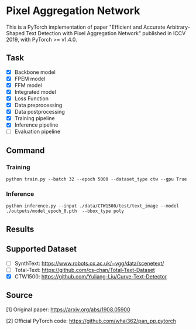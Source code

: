 # Pixel Aggregation Network

This is a PyTorch implementation of paper "Efficient and Accurate Arbitrary-Shaped Text Detection with Pixel Aggregation Network" published in ICCV 2019, with PyTorch >= v1.4.0.

## Task

- [x] Backbone model
- [x] FPEM model
- [x] FFM model
- [x] Integrated model
- [x] Loss Function
- [x] Data preprocessing
- [x] Data postprocessing
- [x] Training pipeline
- [x] Inference pipeline
- [ ] Evaluation pipeline

## Command

### Training

``
python train.py --batch 32 --epoch 5000 --dataset_type ctw --gpu True
``

### Inference

``
python inference.py --input ./data/CTW1500/test/text_image --model ./outputs/model_epoch_0.pth  --bbox_type poly
``

## Results



## Supported Dataset

- [ ] SynthText: https://www.robots.ox.ac.uk/~vgg/data/scenetext/
- [ ] Total-Text: https://github.com/cs-chan/Total-Text-Dataset
- [x] CTW1500: https://github.com/Yuliang-Liu/Curve-Text-Detector

## Source

[1] Original paper: https://arxiv.org/abs/1908.05900

[2] Official PyTorch code: https://github.com/whai362/pan_pp.pytorch
